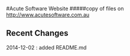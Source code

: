 #Acute Software Website
#####copy of files on http://www.acutesoftware.com.au

Recent Changes
--------------
2014-12-02 : added README.md